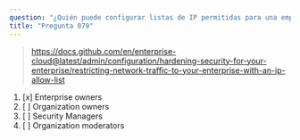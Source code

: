 ```yaml
---
question: "¿Quién puede configurar listas de IP permitidas para una empresa en GitHub?"
title: "Pregunta 079"
---
```


> https://docs.github.com/en/enterprise-cloud@latest/admin/configuration/hardening-security-for-your-enterprise/restricting-network-traffic-to-your-enterprise-with-an-ip-allow-list
1. [x] Enterprise owners
1. [ ] Organization owners
1. [ ] Security Managers
1. [ ] Organization moderators

